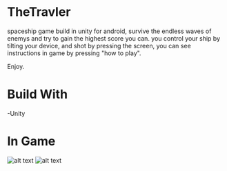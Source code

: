 # TheTravler

spaceship game build in unity for android, survive the endless waves of enemys and try to gain the highest score
you can.
you control your ship by tilting your device, and shot by pressing the screen, you can see instructions in game by pressing "how to play".

Enjoy.

# Build With

-Unity

# In Game

![alt text](https://github.com/dailies/TheTravler/blob/master/Menu.JPG)
![alt text](https://github.com/dailies/TheTravler/blob/master/InGame.JPG)
